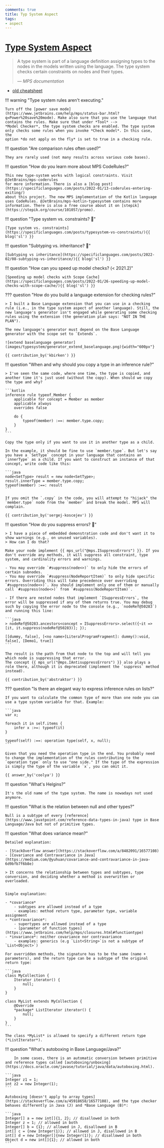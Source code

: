 ```yaml
---
comments: true
title: Typ System Aspect
tags:
- aspect
---
```


# [Type System Aspect](https://www.jetbrains.com/help/mps/typesystem.html)

> A type system is part of a language definition assigning types to the nodes in the models written using the language. The type system checks certain constraints on nodes and their types.
>
> — <cite>MPS documentation</cite>

- [old cheatsheet](http://dsl-course.org/jetbrains-mps-typesystem-aspect/)

!!! warning "Type system rules aren't executing."

    Turn off the [power save mode](https://www.jetbrains.com/help/mps/status-bar.html?q=Power%20save%20mode). Make also sure that you use the language that contains the rules. Make sure that under *Tool* -->
    *Model Checker*, the type system checks are enabled. The type system only checks some rules when you invoke *Check model*. In this case, the
    option *do not apply on the fly* is set to true in a checking rule.

!!! question "Are comparison rules often used?"

    They are rarely used (not many results across various code bases).

!!! question "How do you learn more about MPS CodeRules?"

    This new type-system works with logical constraints. Visit @JetBrains/mps-coderules
    for more information. There is also a [blog post](https://specificlanguages.com/posts/2022-01/13-coderules-entering-exiting/)
    about this project. The new MPS implementation of the Kotlin language uses CodeRules. @JetBrains/mps-kotlin-typesystem contains more information. There is also a free course about it on [stepik](https://stepik.org/course/101057/promo).

!!! question "Type system vs. constraints? :beginner:"
    
    [Type system vs. constraints](https://specificlanguages.com/posts/typesystem-vs-constraints/){{ blog('sl') }}

!!! question "Subtyping vs. inheritance? :beginner:"
    
    [Subtyping vs inheritance](https://specificlanguages.com/posts/2022-02/08-subtyping-vs-inheritance/){{ blog('sl') }}

!!! question "How can you speed up model checks? (< 2021.2)"
    
    [Speeding up model checks with Scope Cache](https://specificlanguages.com/posts/2022-01/26-speeding-up-model-checks-with-scope-cache/){{ blog('sl') }}

??? question "How do you build a language extension for checking rules?"

    > I built a Base Language extension that you can use in a checking rule (i.e., in the type system aspect of another language). Still, the new language's generator isn't engaged while generating some checking rules using the extension (the generation plan says: "NOT IN THE PLAN").

    The new language's generator must depend on the Base Language generator with the scope set to `Extends`.
    
    ![extend baselanguage generator](images/typesystem/generator_extend_baselanguage.png){width="600px"}

    {{ contribution_by('kbirken') }}

!!! question "When and why should you copy a type in an inference rule?"

    > I've seen the same code, where one time, the type is copied, and another time it's just used (without the copy). When should we copy the type and why?

    ```kotlin
    inference rule typeof_Member {
        applicable for concept = Member as member
        applicable always
        overrides false

        do {
            typeof(member) :==: member.type.copy;
        }
    }
    ```

    Copy the type only if you want to use it in another type as a child.

    In the example, it should be fine to use `member.type`. But let's say you have a `SetType` concept in your language that contains an `innerType` as a child. If you want to construct an instance of that concept, write code like this:
    
    ```java
    node<SetType> result = new node<SetType>;
    result.innerType = member.type.copy;
    typeof(member) :==: result
    ```
    
    If you omit the `.copy` in the code, you will attempt to "hijack" the `member.type` node from the `member` and break the model. MPS will complain.

    {{ contribution_by('sergej-koscejev') }}

!!! question "How do you suppress errors? :beginner:"

    > I have a piece of embedded demonstration code and don't want it to show warnings (e.g., on unused variables).
    > How can I do that?

    Make your node implement {{ mps_url("@mps.ISuppressErrors") }}. If you don't override any methods, it will suppress all constraint, type system, and cardinality errors and warnings.

    - You may override `#suppress(node<>)` to only hide the errors of certain subnodes.
    - You may override `#suppress(NodeReportItem)` to only hide specific errors. Overriding this will take precedence over overriding `#suppress(node<>)`. Xou should implement only one of them or manually call `#suppress(node<>)` from `#suppress(NodeReportItem)`.
    
    - If there are nested nodes that implement `ISuppressErrors`, the error will be suppressed if any of them returns true. You may debug such by copying the error node to the console (e.g., `nodeRef@50283`) and running this line:
    
    ```java
    > nodeRef@50283.ancestors<concept = ISuppressErrors>.select({~it => [it, it.suppress(nodeRef@50283)]; });
    
    [[dummy, false], [<no name>[LiteralProgramFragment]: dummy():void, false], [Demo1, true]]
    ```
    
    The result is the path from that node to the top and will tell you which node is suppressing that error.
    The concept {{ mps_url("@mps.IAntisuppressErrors") }} also plays a role there, although it is deprecated (implement the `suppress` method instead).

    {{ contribution_by('abstraktor') }}

??? question "Is there an elegant way to express inference rules on lists?"

    If you want to calculate the common type of more than one node you can use a type system variable for that. Example:

    ```java
    var x;
    
    foreach it in self.items {
        infer x :>=: typeof(it)
    }
    
    typeof(self) :==: operation type(self, x, null);
    ```

    Given that you need the operation type in the end. You probably need to change the implementation of the rules contributing to the `operation type` only to use "one side." If the type of the expression is simply the type of the variable `x`, you can omit it.

    {{ answer_by('coolya') }}

!!! question "What's Helgins?"

    It's the old name of the type system. The name is nowadays not used anymore.

!!! question "What is the relation between null and other types?"

    Null is a subtype of every [reference](https://www.javatpoint.com/reference-data-types-in-java) type in Base Language/Java but not of primitive types.

!!! question "What does variance mean?"

    Detailed explanation:

    - [StackOverflow answer](https://stackoverflow.com/a/8482091/16577108)
    - [Covariance and Contravariance in Java](https://medium.com/@yuhuan/covariance-and-contravariance-in-java-6d9bfb7f6b8e)

    > It concerns the relationship between types and subtypes, type conversion, and deciding whether a method is overwritten or overloaded.


    Simple explanation:

    - *covariance*
        - subtypes are allowed instead of a type
        - examples: method return type, parameter type, variable assignment
    - *contravariance*:
        - supertypes are allowed instead of a type
        - [parameter of function types](https://www.jetbrains.com/help/mps/closures.html#functiontype)
    - *invariance*: neither covariance nor contravariance
        - examples: generics (e.g `List<String>`is not a subtype of `List<Object>`)

    For overridden methods, the signature has to be the same (name + parameters), and the return type can be a subtype of the original return type:

    ```java
    class MyCollection {
        Iterator iterator() {
            null;
        }
    }

    class MyList extends MyCollection {
        @Override
        *package* ListIterator iterator() {
            null;
        }
    }
    ```
    
    The class *MyList* is allowed to specify a different return type (*ListIterator*).

!!! question "What's autoboxing in Base Language/Java?"

        In some cases, there is an automatic conversion between primitive and reference types called [autoboxing/unboxing](https://docs.oracle.com/javase/tutorial/java/data/autoboxing.html).

    ```java
    Integer z1 = 1;
    int z2 = new Integer(1);
    ```

    Autoboxing [doesn't apply to array types](https://stackoverflow.com/a/45918658/16577108), and the type checker behaves differently in Java (J) and *Base Language (B)*:

    ```java
    Integer[] a = new int[]{1, 2}; // disallowed in both
    Integer z = 1; // allowed in both
    Integer[] b = {1}; // allowed in J, disallowed in B
    int[] c = {new Integer(1)}; // allowed in J, disallowed in B
    int[] d = new Integer[]{new Integer(1)}; // disallowed in both
    Object d = new int[]{1}; // allowed in both
    ```